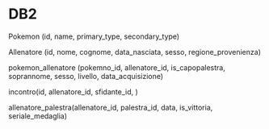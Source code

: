 # DB2

Pokemon (id, name, primary_type, secondary_type)

Allenatore (id, nome, cognome, data_nasciata, sesso, regione_provenienza)

pokemon_allenatore (pokemno_id, allenatore_id, is_capopalestra, soprannome, sesso, livello, data_acquisizione)

incontro(id, allenatore_id, sfidante_id, )

allenatore_palestra(allenatore_id, palestra_id, data, is_vittoria, seriale_medaglia)